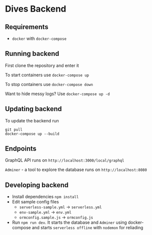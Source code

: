 # Dives Backend

## Requirements
* `docker` with `docker-compose`

## Running backend
First clone the repository and enter it 

To start containers use `docker-compose up`

To stop containers use `docker-compose down`

Want to hide messy logs? Use `docker-compose up -d`

## Updating backend

To update the backend run 
```
git pull
docker-compose up --build
```

## Endpoints

GraphQL API runs on `http://localhost:3000/local/graphql`

`Adminer` - a tool to explore the database runs on `http://localhost:8080`

## Developing backend

* Install dependencies `npm install`
* Edit sample config files
    * `serverless-sample.yml` -> `serverless.yml`
    * `env-sample.yml` -> `env.yml`
    * `ormconfig.sample.js` -> `ormconfig.js`
* Run `npm run dev`. It starts the database and `Adminer` using docker-compose and starts `serverless offline` with `nodemon` for reliading

